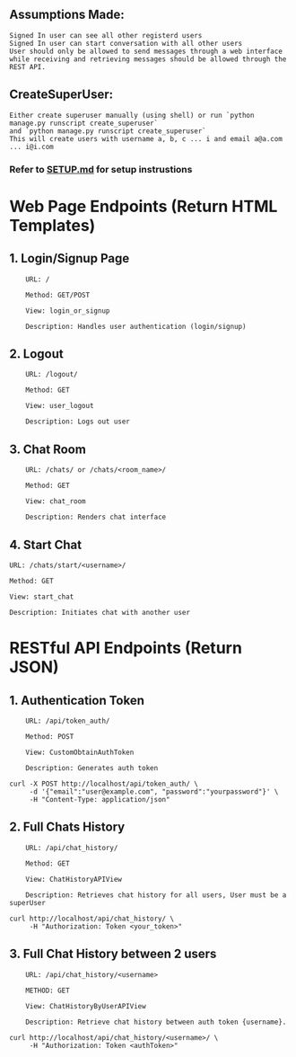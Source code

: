 ## Assumptions Made:
    Signed In user can see all other registerd users
    Signed In user can start conversation with all other users
    User should only be allowed to send messages through a web interface
    while receiving and retrieving messages should be allowed through the REST API.


## CreateSuperUser:
    Either create superuser manually (using shell) or run `python manage.py runscript create_superuser` 
    and `python manage.py runscript create_superuser`
    This will create users with username a, b, c ... i and email a@a.com ... i@i.com

### Refer to [SETUP.md](https://github.com/Zeal5/chatApp/blob/master/SETUP.md) for setup instrustions
# Web Page Endpoints (Return HTML Templates)

## 1. Login/Signup Page
        URL: /

        Method: GET/POST

        View: login_or_signup

        Description: Handles user authentication (login/signup)

## 2. Logout
        URL: /logout/

        Method: GET

        View: user_logout

        Description: Logs out user


## 3. Chat Room
        URL: /chats/ or /chats/<room_name>/

        Method: GET

        View: chat_room

        Description: Renders chat interface


## 4. Start Chat
    URL: /chats/start/<username>/

    Method: GET

    View: start_chat

    Description: Initiates chat with another user


# RESTful API Endpoints (Return JSON)

## 1. Authentication Token
        URL: /api/token_auth/

        Method: POST

        View: CustomObtainAuthToken

        Description: Generates auth token
```
curl -X POST http://localhost/api/token_auth/ \
     -d '{"email":"user@example.com", "password":"yourpassword"}' \
     -H "Content-Type: application/json"
```



## 2. Full Chats History
        URL: /api/chat_history/

        Method: GET

        View: ChatHistoryAPIView

        Description: Retrieves chat history for all users, User must be a superUser

```
curl http://localhost/api/chat_history/ \
     -H "Authorization: Token <your_token>"
```

## 3. Full Chat History between 2 users

        URL: /api/chat_history/<username>

        METHOD: GET

        View: ChatHistoryByUserAPIView

        Description: Retrieve chat history between auth token {username}.

```
curl http://localhost/api/chat_history/<username>/ \
     -H "Authorization: Token <authToken>"
```
